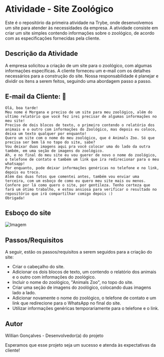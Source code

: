 # Atividade - Site Zoológico

Este é o repositório da primeira atividade na Trybe, onde desenvolvemos um site para atender às necessidades da empresa. A atividade consiste em criar um site simples contendo informações sobre o zoológico, de acordo com as especificações fornecidas pela cliente.

## Descrição da Atividade
A empresa solicitou a criação de um site para o zoológico, com algumas informações específicas. A cliente forneceu um e-mail com os detalhes necessários para a construção do site. Nossa responsabilidade é planejar e dividir os itens a serem feitos, seguindo uma abordagem passo a passo.


## E-mail da Cliente: :email:
```
Olá, boa tarde!
Meu nome é Morgana e preciso de um site para meu zoológico, além do ultimo relatório que você fez irei precisar de algumas informações no meu site! 
Preciso de dois blocos de texto, o primeiro contendo o relatório dos animais e o outro com informações do Zoológico, mas depois eu coloco, deixa um texto qualquer por enquanto!
Quero um site com o nome do meu zoológico, que é Animals Zoo. Só que precisa ser bem lá no topo do site, sabe?
Vou deixar duas imagens aqui pra você colocar uma do lado da outra também, em uma seção de imagens do zoológico.
Ah, e no final do meu site eu vou querer de novo o nome do zoológico, o telefone de contato e também um link que ira redirecionar para o meu whatsapp!
Por enquanto, pode deixar informações genéricas no telefone e no link, depois eu troco.
Além das duas fotos que comentei antes, também vou enviar uma terceira, com um esboço de como eu quero meu site mais ou menos.
Confere por lá como quero o site, por gentileza. Tenho certeza que fará um ótimo trabalho, e estou ansiosa para verificar o resultado no repositório que irá compartilhar comigo depois :)
Obrigada!
````
## Esboço do site
![Imagem](img/esboco-site-zoologico.png)

## Passos/Requisitos
A seguir, estão os passos/requisitos a serem seguidos para a criação do site:

- Criar o cabeçalho do site.
- Adicionar os dois blocos de texto, um contendo o relatório dos animais e o outro com informações do zoológico.
- Incluir o nome do zoológico, "Animals Zoo", no topo do site.
- Criar uma seção de imagens do zoológico, colocando duas imagens lado a lado.
- Adicionar novamente o nome do zoológico, o telefone de contato e um link que redirecione para o WhatsApp no final do site.
- Utilizar informações genéricas temporariamente para o telefone e o link.
 
## Autor
Willian Gonçalves - Desenvolvedor(a) do projeto


Esperamos que esse projeto seja um sucesso e atenda às expectativas da cliente!
